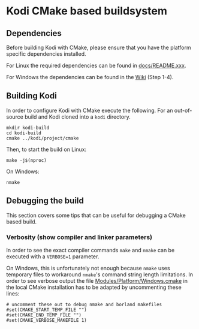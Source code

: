 # Kodi CMake based buildsystem

## Dependencies

Before building Kodi with CMake, please ensure that you have the platform
specific dependencies installed.

For Linux the required dependencies can be found in
[docs/README.xxx](https://github.com/xbmc/xbmc/tree/master/docs).

For Windows the dependencies can be found in the
[Wiki](http://kodi.wiki/view/HOW-TO:Compile_Kodi_for_Windows) (Step 1-4).

## Building Kodi

In order to configure Kodi with CMake execute the following.
For an out-of-source build and Kodi cloned into a `kodi` directory.

```
mkdir kodi-build
cd kodi-build
cmake ../kodi/project/cmake
```

Then, to start the build on Linux:

```
make -j$(nproc)
```

On Windows:

```
nmake
```

## Debugging the build

This section covers some tips that can be useful for debugging a CMake
based build.

### Verbosity (show compiler and linker parameters)

In order to see the exact compiler commands `make` and `nmake` can be
executed with a `VERBOSE=1` parameter.

On Windows, this is unfortunately not enough because `nmake` uses
temporary files to workaround `nmake`'s command string length limitations.
In order to see verbose output the file
[Modules/Platform/Windows.cmake](https://github.com/Kitware/CMake/blob/master/Modules/Platform/Windows.cmake#L40)
in the local CMake installation has to be adapted by uncommenting these
lines:

```
# uncomment these out to debug nmake and borland makefiles
#set(CMAKE_START_TEMP_FILE "")
#set(CMAKE_END_TEMP_FILE "")
#set(CMAKE_VERBOSE_MAKEFILE 1)
```
